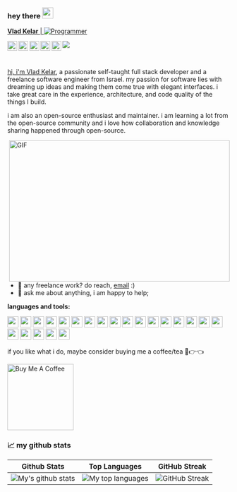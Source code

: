 
### hey there <img src="https://media.giphy.com/media/hvRJCLFzcasrR4ia7z/giphy.gif" width="25px">
<a href="https://www.linkedin.com/in/LeadEx/">
  
  
 **Vlad Kelar** | <img src="https://img.shields.io/badge/LeadEx-Programmer-blue" alt="Programmer" >
  
  <img align="left" alt="Vlad's LinkedIn" width="22px" src="https://vk-codes.com/assests/images/icons/linkedin.png" />
</a>
<a href="https://www.linkedin.com/in/LeadEx/">
  <img align="left" alt="Vlad's Discord" width="22px" src="https://vk-codes.com/assests/images/icons/discord.png" />
</a>
<a href="https://discord.com/invite/2YgAt3QxXn">
  <img align="left" alt="Vlad's | Trello" width="22px" src="https://vk-codes.com/assests/images/icons/trello.png" />
</a>
<a href="https://trello.com/leadex13/activity">
  <img align="left" alt="Vlad's Steam" width="22px" src="https://vk-codes.com/assests/images/icons/steam.png" />
</a>
<a href="https://steamcommunity.com/id/LeadEx">
  <img align="left" alt="Vlad's Patreon" width="22px" src="https://vk-codes.com/assests/images/icons/patreon.png" />
</a>
<a href="https://www.patreon.com/LeadEx">

![](https://visitor-badge.glitch.me/badge?page_id=LeadEx13)

<br />

hi, i'm [Vlad Kelar](https://vk-codes.com), a passionate self-taught full stack developer and a freelance software engineer from Israel. my passion for software lies with dreaming up ideas and making them come true with elegant interfaces. i take great care in the experience, architecture, and code quality of the things I build.

i am also an open-source enthusiast and maintainer. i am learning a lot from the open-source community and i love how collaboration and knowledge sharing happened through open-source.


  <img align="right" alt="GIF" src="https://github.com/abhisheknaiidu/abhisheknaiidu/blob/master/code.gif?raw=true" width="500" height="320" />
  
- 💼 any freelance work? do reach, [email](mailto:angerag3@gmail.com) :)
- 💬 ask me about anything, i am happy to help;

**languages and tools:**  


<a href="#"><img height="25" src="https://vk-codes.com/assests/images/icons/cpp.png"></a>
<a href="#"><img height="25" src="https://vk-codes.com/assests/images/icons/c.png"></a>
<a href="#"><img height="25" src="https://vk-codes.com/assests/images/icons/csh.png"></a>
<a href="#"><img height="25" src="https://vk-codes.com/assests/images/icons/python.png"></a>
<a href="#"><img height="25" src="https://vk-codes.com/assests/images/icons/java.png"></a>
<a href="#"><img height="25" src="https://vk-codes.com/assests/images/icons/html.png"></a>
<a href="#"><img height="25" src="https://vk-codes.com/assests/images/icons/css.png"></a>
<a href="#"><img height="25" src="https://vk-codes.com/assests/images/icons/js.png"></a>
<a href="#"><img height="25" src="https://vk-codes.com/assests/images/icons/linux.png"></a>
<a href="#"><img height="25" src="https://vk-codes.com/assests/images/icons/ue.png"></a>
<a href="#"><img height="25" src="https://vk-codes.com/assests/images/icons/unity.png"></a>
<a href="#"><img height="25" src="https://vk-codes.com/assests/images/icons/clion.png"></a>
<a href="#"><img height="25" src="https://vk-codes.com/assests/images/icons/pycharm.png"></a>
<a href="#"><img height="25" src="https://vk-codes.com/assests/images/icons/datagrip.png"></a>
<a href="#"><img height="25" src="https://vk-codes.com/assests/images/icons/webstorm.png"></a>
<a href="#"><img height="25" src="https://vk-codes.com/assests/images/icons/rider.png"></a>
<a href="#"><img height="25" src="https://vk-codes.com/assests/images/icons/IntelliJ.png" /></a>
<a href="#"><img height="25" src="https://vk-codes.com/assests/images/icons/android.png"></a>
<a href="#"><img height="25" src="https://vk-codes.com/assests/images/icons/sql.png"></a>
<a href="#"><img height="25" src="https://vk-codes.com/assests/images/icons/visual.png"></a>
<a href="#"><img height="25" src="https://vk-codes.com/assests/images/icons/eclipse.png"></a>
<a href="#"><img height="25" src="https://vk-codes.com/assests/images/icons/git.png"></a>


if you like what i do, maybe consider buying me a coffee/tea 🥺👉👈

<a href="https://www.buymeacoffee.com/LeadEx" target="_blank"><img src="https://cdn.buymeacoffee.com/buttons/v2/default-red.png" alt="Buy Me A Coffee" width="150" ></a>


### 📈 my github stats
| Github Stats | Top Languages | GitHub Streak |
| --- | --- | --- |
| ![My's github stats](https://awesome-github-stats.azurewebsites.net/user-stats/LeadEx13?cardType=github&theme=gotham&Background=000000&Text=DDDDDD&Border=000000) | ![My top languages](https://github-readme-stats.vercel.app/api/top-langs/?username=LeadEx13&show_icons=true&theme=gotham) | ![GitHub Streak](http://github-readme-streak-stats.herokuapp.com?user=LeadEx13&theme=gotham&hide_border=true&date_format=j%20M%5B%20Y%5D&background=000000) |





